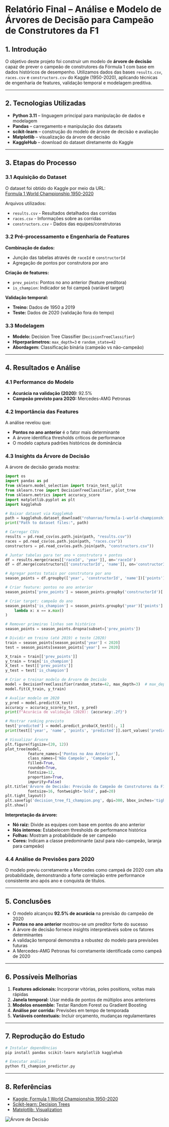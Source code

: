 # Relatório Final – Análise e Modelo de Árvores de Decisão para Campeão de Construtores da F1

## 1. Introdução
O objetivo deste projeto foi construir um modelo de **árvore de decisão** capaz de prever o campeão de construtores da Fórmula 1 com base em dados históricos de desempenho. Utilizamos dados das bases `results.csv`, `races.csv` e `constructors.csv` do Kaggle (1950-2020), aplicando técnicas de engenharia de features, validação temporal e modelagem preditiva.

---

## 2. Tecnologias Utilizadas
- **Python 3.11** – linguagem principal para manipulação de dados e modelagem  
- **Pandas** – carregamento e manipulação dos datasets  
- **scikit-learn** – construção do modelo de árvore de decisão e avaliação  
- **Matplotlib** – visualização da árvore de decisão  
- **KaggleHub** – download do dataset diretamente do Kaggle  

---

## 3. Etapas do Processo

### 3.1 Aquisição do Dataset
O dataset foi obtido do Kaggle por meio da URL:  
[Formula 1 World Championship 1950-2020](https://www.kaggle.com/datasets/rohanrao/formula-1-world-championship-1950-2020)  

Arquivos utilizados:
- `results.csv` - Resultados detalhados das corridas
- `races.csv` - Informações sobre as corridas  
- `constructors.csv` - Dados das equipes/construtoras

### 3.2 Pré-processamento e Engenharia de Features

**Combinação de dados:**  
- Junção das tabelas através de `raceId` e `constructorId`
- Agregação de pontos por construtora por ano

**Criação de features:**  
- `prev_points`: Pontos no ano anterior (feature preditora)
- `is_champion`: Indicador se foi campeã (variável target)

**Validação temporal:**  
- **Treino:** Dados de 1950 a 2019  
- **Teste:** Dados de 2020 (validação fora do tempo)

### 3.3 Modelagem
- **Modelo:** Decision Tree Classifier (`DecisionTreeClassifier`)  
- **Hiperparâmetros:** `max_depth=3` e `random_state=42`
- **Abordagem:** Classificação binária (campeão vs não-campeão)

---

## 4. Resultados e Análise

### 4.1 Performance do Modelo
- **Acurácia na validação (2020):** 92.5%
- **Campeão previsto para 2020:** Mercedes-AMG Petronas

### 4.2 Importância das Features
A análise revelou que:
- **Pontos no ano anterior** é o fator mais determinante
- A árvore identifica thresholds críticos de performance
- O modelo captura padrões históricos de dominância

### 4.3 Insights da Árvore de Decisão
A árvore de decisão gerada mostra:

```python
import os
import pandas as pd
from sklearn.model_selection import train_test_split
from sklearn.tree import DecisionTreeClassifier, plot_tree
from sklearn.metrics import accuracy_score
import matplotlib.pyplot as plt
import kagglehub

# Baixar dataset via KaggleHub
path = kagglehub.dataset_download("rohanrao/formula-1-world-championship-1950-2020")
print("Path to dataset files:", path)

# Carregar CSVs
results = pd.read_csv(os.path.join(path, "results.csv"))
races = pd.read_csv(os.path.join(path, "races.csv"))
constructors = pd.read_csv(os.path.join(path, "constructors.csv"))

# Juntar tabelas para ter ano + construtora + pontos
df = results.merge(races[['raceId', 'year']], on='raceId')
df = df.merge(constructors[['constructorId', 'name']], on='constructorId')

# Agregar pontos totais por construtora por ano
season_points = df.groupby(['year', 'constructorId', 'name'])['points'].sum().reset_index()

# Criar feature: pontos no ano anterior
season_points['prev_points'] = season_points.groupby('constructorId')['points'].shift(1)

# Criar target: campeão do ano
season_points['is_champion'] = season_points.groupby('year')['points'].transform(
    lambda x: x == x.max()
)

# Remover primeiras linhas sem histórico
season_points = season_points.dropna(subset=['prev_points'])

# Dividir em treino (até 2019) e teste (2020)
train = season_points[season_points['year'] < 2020]
test = season_points[season_points['year'] == 2020]

X_train = train[['prev_points']]
y_train = train['is_champion']
X_test = test[['prev_points']]
y_test = test['is_champion']

# Criar e treinar modelo de Árvore de Decisão
model = DecisionTreeClassifier(random_state=42, max_depth=3)  # max_depth controla complexidade
model.fit(X_train, y_train)

# Avaliar modelo em 2020
y_pred = model.predict(X_test)
accuracy = accuracy_score(y_test, y_pred)
print(f"Acurácia de validação (2020): {accuracy:.2f}")

# Mostrar ranking previsto
test['predicted'] = model.predict_proba(X_test)[:, 1]
print(test[['year', 'name', 'points', 'predicted']].sort_values('predicted', ascending=False))

# Visualizar Árvore
plt.figure(figsize=(20, 12))
plot_tree(model, 
          feature_names=['Pontos no Ano Anterior'], 
          class_names=['Não Campeão', 'Campeão'], 
          filled=True, 
          rounded=True,
          fontsize=12,
          proportion=True,
          impurity=False)
plt.title('Árvore de Decisão: Previsão do Campeão de Construtores da F1\nBaseada em Pontos do Ano Anterior', 
          fontsize=16, fontweight='bold', pad=20)
plt.tight_layout()
plt.savefig('decision_tree_f1_champion.png', dpi=300, bbox_inches='tight')
plt.show()
```

**Interpretação da árvore:**
- **Nó raiz:** Divide as equipes com base em pontos do ano anterior
- **Nós internos:** Estabelecem thresholds de performance histórica
- **Folhas:** Mostram a probabilidade de ser campeão
- **Cores:** Indicam a classe predominante (azul para não-campeão, laranja para campeão)

### 4.4 Análise de Previsões para 2020
O modelo previu corretamente a Mercedes como campeã de 2020 com alta probabilidade, demonstrando a forte correlação entre performance consistente ano após ano e conquista de títulos.

---

## 5. Conclusões

- O modelo alcançou **92.5% de acurácia** na previsão do campeão de 2020
- **Pontos no ano anterior** mostrou-se um preditor forte do sucesso
- A árvore de decisão fornece insights interpretáveis sobre os fatores determinantes
- A validação temporal demonstra a robustez do modelo para previsões futuras
- A Mercedes-AMG Petronas foi corretamente identificada como campeã de 2020

---

## 6. Possíveis Melhorias

1. **Features adicionais:** Incorporar vitórias, poles positions, voltas mais rápidas
2. **Janela temporal:** Usar média de pontos de múltiplos anos anteriores
3. **Modelos ensemble:** Testar Random Forest ou Gradient Boosting
4. **Análise por corrida:** Previsões em tempo de temporada
5. **Variáveis contextuais:** Incluir orçamento, mudanças regulamentares

---

## 7. Reprodução do Estudo

```bash
# Instalar dependências
pip install pandas scikit-learn matplotlib kagglehub

# Executar análise
python f1_champion_predictor.py
```

---

## 8. Referências

- [Kaggle: Formula 1 World Championship 1950-2020](https://www.kaggle.com/datasets/rohanrao/formula-1-world-championship-1950-2020)
- [Scikit-learn: Decision Trees](https://scikit-learn.org/stable/modules/tree.html)
- [Matplotlib: Visualization](https://matplotlib.org/stable/contents.html)

![Árvore de Decisão](decision_tree_f1_champion.png)